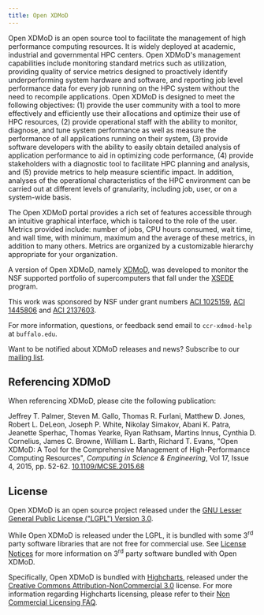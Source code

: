 ```yaml
---
title: Open XDMoD
---
```


Open XDMoD is an open source tool to facilitate the management of high
performance computing resources.   It is widely deployed at academic,
industrial and governmental HPC centers.  Open XDMoD's management
capabilities include monitoring standard metrics such as utilization,
providing quality of service metrics designed to proactively identify
underperforming system hardware and software, and reporting job level
performance data for every job running on the HPC system without the
need to recompile applications.  Open XDMoD is designed to meet the
following objectives: (1) provide the user community with a tool to more
effectively and efficiently use their allocations and optimize their use
of HPC resources, (2) provide operational staff with the ability to
monitor, diagnose, and tune system performance as well as measure the
performance of all applications running on their system, (3) provide
software developers with the ability to easily obtain detailed analysis
of application performance to aid in optimizing code performance, (4)
provide stakeholders with a diagnostic tool to facilitate HPC planning
and analysis, and (5) provide metrics to help measure scientific impact.
In addition, analyses of the operational characteristics of the HPC
environment can be carried out at different levels of granularity,
including job, user, or on a system-wide basis.

The Open XDMoD portal provides a rich set of features accessible through
an intuitive graphical interface, which is tailored to the role of the
user.  Metrics provided include: number of jobs, CPU hours consumed,
wait time, and wall time, with minimum, maximum and the average of
these metrics, in addition to many others.  Metrics are organized by a
customizable hierarchy appropriate for your organization.

A version of Open XDMoD, namely [XDMoD](https://xdmod.ccr.buffalo.edu/),
was developed to monitor the NSF supported portfolio of supercomputers
that fall under the [XSEDE](https://www.xsede.org/) program.

This work was sponsored by NSF under grant numbers
[ACI 1025159][nsf-1025159], [ACI 1445806][nsf-1445806] and
[ACI 2137603][nsf-2137603].

[nsf-1025159]: http://nsf.gov/awardsearch/showAward?AWD_ID=1025159
[nsf-1445806]: http://nsf.gov/awardsearch/showAward?AWD_ID=1445806
[nsf-2137603]: http://nsf.gov/awardsearch/showAward?AWD_ID=2137603

For more information, questions, or feedback send email to
`ccr-xdmod-help` at `buffalo.edu`.

Want to be notified about XDMoD releases and news? Subscribe to our
[mailing list][listserv].

[listserv]: https://listserv.buffalo.edu/scripts/wa.exe?SUBED1=ccr-xdmod-list&A=1

Referencing XDMoD
-----------------

When referencing XDMoD, please cite the following publication:

Jeffrey T. Palmer, Steven M. Gallo, Thomas R. Furlani, Matthew D. Jones,
Robert L. DeLeon, Joseph P. White, Nikolay Simakov, Abani K. Patra,
Jeanette Sperhac, Thomas Yearke, Ryan Rathsam, Martins Innus, Cynthia D. Cornelius,
James C. Browne, William L. Barth, Richard T. Evans,
"Open XDMoD: A Tool for the Comprehensive Management of High-Performance Computing Resources",
*Computing in Science &amp; Engineering*, Vol 17, Issue 4, 2015, pp. 52-62.
[10.1109/MCSE.2015.68](http://dx.doi.org/10.1109/MCSE.2015.68)

License
-------

Open XDMoD is an open source project released under the
[GNU Lesser General Public License ("LGPL") Version 3.0][lgpl3].

[lgpl3]: http://www.gnu.org/licenses/lgpl-3.0.txt

<div markdown="1" class="non-commercial-notice">

While Open XDMoD is released under the LGPL, it is bundled with some
3<sup>rd</sup> party software libraries that are not free for commercial
use. See [License Notices][notices] for more information on
3<sup>rd</sup> party software bundled with Open XDMoD.

Specifically, Open XDMoD is bundled with [Highcharts][], released
under the [Creative Commons Attribution-NonCommercial 3.0][cc-by-nc]
license.  For more information regarding Highcharts licensing, please
refer to their
[Non Commercial Licensing FAQ][highcharts-non-commerical-faq].

</div>

[notices]:                       notices.html
[highcharts]:                    http://shop.highsoft.com/highcharts.html
[cc-by-nc]:                      http://creativecommons.org/licenses/by-nc/3.0/legalcode
[highcharts-non-commerical-faq]: https://shop.highsoft.com/faq/non-commercial
